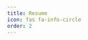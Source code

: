 ```yaml
---
title: Resume
icon: fas fa-info-circle
order: 2
---
```



<object target="_blank" data="https://santoshkatageri.github.io/resume/" width="600" height="700" type="application/pdf"></object>
